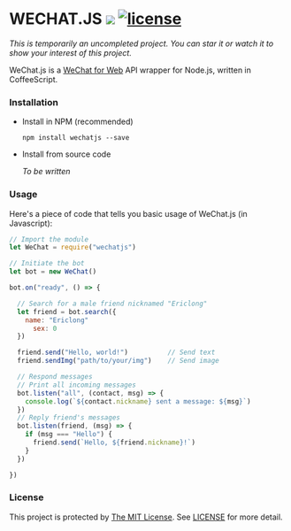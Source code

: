 # WECHAT.JS [![](https://img.shields.io/github/release/Ericlong/wechat.js.svg?style=flat-square)](https://github.com/Ericlong233/wechat.js/releases) [![license](https://img.shields.io/github/license/Ericlong233/wechat.js.svg?style=flat-square)](https://github.com/Ericlong233/wechat.js/blob/master/LICENSE)

*This is temporarily an uncompleted project. You can star it or watch it to show your interest of this project.*

WeChat.js is a [WeChat for Web](https://web.wechat.com/) API wrapper for Node.js, written in CoffeeScript.

### Installation

* Install in NPM (recommended)

  `npm install wechatjs --save`

* Install from source code

  *To be written*

### Usage

Here's a piece of code that tells you basic usage of WeChat.js (in Javascript):

```javascript
// Import the module
let WeChat = require("wechatjs")

// Initiate the bot
let bot = new WeChat()

bot.on("ready", () => {

  // Search for a male friend nicknamed "Ericlong"
  let friend = bot.search({
    name: "Ericlong"
      sex: 0
  })

  friend.send("Hello, world!")          // Send text
  friend.sendImg("path/to/your/img")    // Send image

  // Respond messages
  // Print all incoming messages
  bot.listen("all", (contact, msg) => {
    console.log(`${contact.nickname} sent a message: ${msg}`)
  })
  // Reply friend's messages
  bot.listen(friend, (msg) => {
    if (msg === "Hello") {
      friend.send(`Hello, ${friend.nickname}!`)
    }
  })

})
```

### License

This project is protected by [The MIT License](https://opensource.org/licenses/MIT). See [LICENSE](https://github.com/Ericlong233/wechat.js/blob/master/LICENSE) for more detail.

